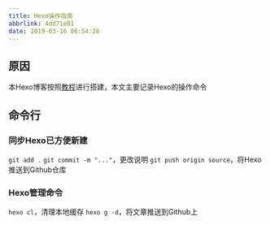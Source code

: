 ```yaml
---
title: Hexo操作指南
abbrlink: 4dd71e81
date: 2019-03-16 06:54:28
---
```

## 原因
本Hexo博客按照[教程](https://vanxnf.top/2018/09/01/Ubuntu-18.04-LTS-GitHub-Pages-Hexo-%E6%90%AD%E5%BB%BA%E5%8D%9A%E5%AE%A2/)进行搭建，本文主要记录Hexo的操作命令
## 命令行
### 同步Hexo已方便新建
`git add .`
`git commit -m "..."`，更改说明
`git push origin source`，将Hexo推送到Github仓库
### Hexo管理命令
`hexo cl`，清理本地缓存
`hexo g -d`，将文章推送到Github上